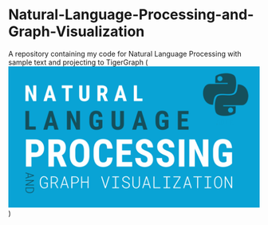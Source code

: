# Natural-Language-Processing-and-Graph-Visualization
A repository containing my code for Natural Language Processing with sample text and projecting to TigerGraph
([![Link to my vid](https://github.com/armaanpriyadarshan/Natural-Language-Processing-and-Graph-Visualization/blob/main/doc/vid_thumbnail.png)](https://youtu.be/uOc1lt-oWmo))
